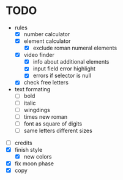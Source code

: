 # TODO
- rules
    - [x] number calculator
    - [x] element calculator
        - [x] exclude roman numeral elements
    - [x] video finder
        - [x] info about additional elements
        - [x] input field error highlight
        - [x] errors if selector is null
    - [x] check free letters
- text formating
    - [ ] bold
    - [ ] italic
    - [ ] wingdings
    - [ ] times new roman
    - [ ] font as square of digits
    - [ ] same letters different sizes
- [ ] credits
- [x] finish style
    - [x] new colors
- [x] fix moon phase
- [x] copy